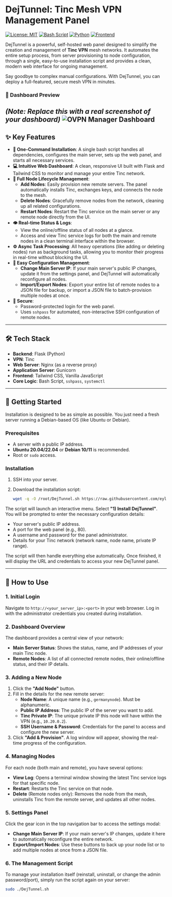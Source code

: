 # DejTunnel: Tinc Mesh VPN Management Panel

[![License: MIT](https://img.shields.io/badge/License-MIT-yellow.svg)](https://opensource.org/licenses/MIT)
[![Bash Script](https://img.shields.io/badge/Language-Bash-blue)](https://www.gnu.org/software/bash/)
[![Python](https://img.shields.io/badge/Backend-Flask-green)](https://flask.palletsprojects.com/)
[![Frontend](https://img.shields.io/badge/UI-Tailwind%20CSS-cyan)](https://tailwindcss.com/)

DejTunnel is a powerful, self-hosted web panel designed to simplify the creation and management of **Tinc VPN** mesh networks. It automates the entire setup process, from server provisioning to node configuration, through a single, easy-to-use installation script and provides a clean, modern web interface for ongoing management.

Say goodbye to complex manual configurations. With DejTunnel, you can deploy a full-featured, secure mesh VPN in minutes.

### 📸 Dashboard Preview

*(Note: Replace this with a real screenshot of your dashboard)*
![OVPN Manager Dashboard](https://uploadkon.ir/uploads/048b11_25dejtunnel.png)
---

## ✨ Key Features

* **🚀 One-Command Installation**: A single bash script handles all dependencies, configures the main server, sets up the web panel, and starts all necessary services.
* **💻 Intuitive Web Dashboard**: A clean, responsive UI built with Flask and Tailwind CSS to monitor and manage your entire Tinc network.
* **🔗 Full Node Lifecycle Management**:
    * **Add Nodes**: Easily provision new remote servers. The panel automatically installs Tinc, exchanges keys, and connects the node to the mesh.
    * **Delete Nodes**: Gracefully remove nodes from the network, cleaning up all related configurations.
    * **Restart Nodes**: Restart the Tinc service on the main server or any remote node directly from the UI.
* **👁️ Real-time Status & Logs**:
    * View the online/offline status of all nodes at a glance.
    * Access and view Tinc service logs for both the main and remote nodes in a clean terminal interface within the browser.
* **⚙️ Async Task Processing**: All heavy operations (like adding or deleting nodes) run as background tasks, allowing you to monitor their progress in real-time without blocking the UI.
* **🔧 Easy Configuration Management**:
    * **Change Main Server IP**: If your main server's public IP changes, update it from the settings panel, and DejTunnel will automatically reconfigure all nodes.
    * **Import/Export Nodes**: Export your entire list of remote nodes to a JSON file for backup, or import a JSON file to batch-provision multiple nodes at once.
* **🔐 Secure**:
    * Password-protected login for the web panel.
    * Uses `sshpass` for automated, non-interactive SSH configuration of remote nodes.

---

## 🛠️ Tech Stack

* **Backend**: Flask (Python)
* **VPN**: Tinc
* **Web Server**: Nginx (as a reverse proxy)
* **Application Server**: Gunicorn
* **Frontend**: Tailwind CSS, Vanilla JavaScript
* **Core Logic**: Bash Script, `sshpass`, `systemctl`

---

## 🚀 Getting Started

Installation is designed to be as simple as possible. You just need a fresh server running a Debian-based OS (like Ubuntu or Debian).

### Prerequisites

* A server with a public IP address.
* **Ubuntu 20.04/22.04** or **Debian 10/11** is recommended.
* Root or `sudo` access.

### Installation

1.  SSH into your server.

2.  Download the installation script:
    ```bash
    wget -q -O /root/DejTunnel.sh https://raw.githubusercontent.com/eylandoo/DejTunnel/main/DejTunnel.sh && chmod +x /root/DejTunnel.sh && /root/DejTunnel.sh
    ```

The script will launch an interactive menu. Select **"1) Install DejTunnel"**. You will be prompted to enter the necessary configuration details:
* Your server's public IP address.
* A port for the web panel (e.g., 80).
* A username and password for the panel administrator.
* Details for your Tinc network (network name, node name, private IP range).

The script will then handle everything else automatically. Once finished, it will display the URL and credentials to access your new DejTunnel panel.

---

## 📖 How to Use

### 1. Initial Login

Navigate to `http://<your_server_ip>:<port>` in your web browser. Log in with the administrator credentials you created during installation.

### 2. Dashboard Overview

The dashboard provides a central view of your network:
* **Main Server Status**: Shows the status, name, and IP addresses of your main Tinc node.
* **Remote Nodes**: A list of all connected remote nodes, their online/offline status, and their IP details.

### 3. Adding a New Node

1.  Click the **"Add Node"** button.
2.  Fill in the details for the new remote server:
    * **Node Name**: A unique name (e.g., `germanynode`). Must be alphanumeric.
    * **Public IP Address**: The public IP of the server you want to add.
    * **Tinc Private IP**: The unique private IP this node will have within the VPN (e.g., `10.20.0.2`).
    * **SSH Username & Password**: Credentials for the panel to access and configure the new server.
3.  Click **"Add & Provision"**. A log window will appear, showing the real-time progress of the configuration.

### 4. Managing Nodes

For each node (both main and remote), you have several options:
* **View Log**: Opens a terminal window showing the latest Tinc service logs for that specific node.
* **Restart**: Restarts the Tinc service on that node.
* **Delete** (Remote nodes only): Removes the node from the mesh, uninstalls Tinc from the remote server, and updates all other nodes.

### 5. Settings Panel

Click the gear icon in the top navigation bar to access the settings modal:
* **Change Main Server IP**: If your main server's IP changes, update it here to automatically reconfigure the entire network.
* **Export/Import Nodes**: Use these buttons to back up your node list or to add multiple nodes at once from a JSON file.

### 6. The Management Script

To manage your installation itself (reinstall, uninstall, or change the admin password/port), simply run the script again on your server:

```bash
sudo ./DejTunnel.sh
